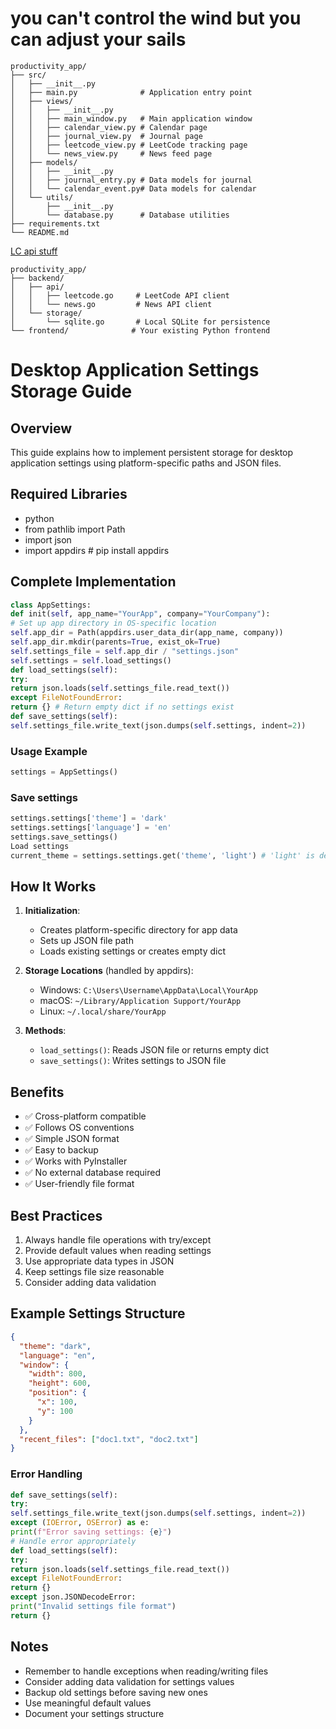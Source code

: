 # you can't control the wind but you can adjust your sails

```
productivity_app/
├── src/
│   ├── __init__.py
│   ├── main.py              # Application entry point
│   ├── views/
│   │   ├── __init__.py
│   │   ├── main_window.py   # Main application window
│   │   ├── calendar_view.py # Calendar page
│   │   ├── journal_view.py  # Journal page
│   │   ├── leetcode_view.py # LeetCode tracking page
│   │   └── news_view.py     # News feed page
│   ├── models/
│   │   ├── __init__.py
│   │   ├── journal_entry.py # Data models for journal
│   │   └── calendar_event.py# Data models for calendar
│   └── utils/
│       ├── __init__.py
│       └── database.py      # Database utilities
├── requirements.txt
└── README.md
```

[LC api stuff](https://github.com/akarsh1995/leetcode-graphql-queries)

```
productivity_app/
├── backend/
│   ├── api/
│   │   ├── leetcode.go     # LeetCode API client
│   │   └── news.go         # News API client
│   └── storage/
│       └── sqlite.go       # Local SQLite for persistence
└── frontend/              # Your existing Python frontend
```

# Desktop Application Settings Storage Guide

## Overview

This guide explains how to implement persistent storage for desktop application settings using platform-specific paths and JSON files.

## Required Libraries

- python
- from pathlib import Path
- import json
- import appdirs # pip install appdirs

## Complete Implementation

```python
class AppSettings:
def init(self, app_name="YourApp", company="YourCompany"):
# Set up app directory in OS-specific location
self.app_dir = Path(appdirs.user_data_dir(app_name, company))
self.app_dir.mkdir(parents=True, exist_ok=True)
self.settings_file = self.app_dir / "settings.json"
self.settings = self.load_settings()
def load_settings(self):
try:
return json.loads(self.settings_file.read_text())
except FileNotFoundError:
return {} # Return empty dict if no settings exist
def save_settings(self):
self.settings_file.write_text(json.dumps(self.settings, indent=2))
```

### Usage Example

```python
settings = AppSettings()
```

### Save settings

```python
settings.settings['theme'] = 'dark'
settings.settings['language'] = 'en'
settings.save_settings()
Load settings
current_theme = settings.settings.get('theme', 'light') # 'light' is default
```

## How It Works

1. **Initialization**:

   - Creates platform-specific directory for app data
   - Sets up JSON file path
   - Loads existing settings or creates empty dict

2. **Storage Locations** (handled by appdirs):

   - Windows: `C:\Users\Username\AppData\Local\YourApp`
   - macOS: `~/Library/Application Support/YourApp`
   - Linux: `~/.local/share/YourApp`

3. **Methods**:
   - `load_settings()`: Reads JSON file or returns empty dict
   - `save_settings()`: Writes settings to JSON file

## Benefits

- ✅ Cross-platform compatible
- ✅ Follows OS conventions
- ✅ Simple JSON format
- ✅ Easy to backup
- ✅ Works with PyInstaller
- ✅ No external database required
- ✅ User-friendly file format

## Best Practices

1. Always handle file operations with try/except
2. Provide default values when reading settings
3. Use appropriate data types in JSON
4. Keep settings file size reasonable
5. Consider adding data validation

## Example Settings Structure

```json
{
  "theme": "dark",
  "language": "en",
  "window": {
    "width": 800,
    "height": 600,
    "position": {
      "x": 100,
      "y": 100
    }
  },
  "recent_files": ["doc1.txt", "doc2.txt"]
}
```

### Error Handling

```python
def save_settings(self):
try:
self.settings_file.write_text(json.dumps(self.settings, indent=2))
except (IOError, OSError) as e:
print(f"Error saving settings: {e}")
# Handle error appropriately
def load_settings(self):
try:
return json.loads(self.settings_file.read_text())
except FileNotFoundError:
return {}
except json.JSONDecodeError:
print("Invalid settings file format")
return {}
```

## Notes

- Remember to handle exceptions when reading/writing files
- Consider adding data validation for settings values
- Backup old settings before saving new ones
- Use meaningful default values
- Document your settings structure
